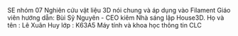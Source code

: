 SE nhóm 07 Nghiên cứu vật liệu 3D nói chung và áp dụng vào Filament
Giáo viên hướng dẫn: Bùi Sỹ Nguyên - CEO kiêm Nhà sáng lập House3D.
Họ và tên : Lê Xuân Huy
lớp : K63A5 Máy tính và khoa học thông tin CLC
